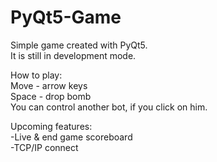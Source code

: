 # PyQt5-Game

Simple game created with PyQt5.  
It is still in development mode.

How to play:  
Move - arrow keys  
Space - drop bomb  
You can control another bot, if you click on him.  

Upcoming features:  
-Live & end game scoreboard  
-TCP/IP connect  
